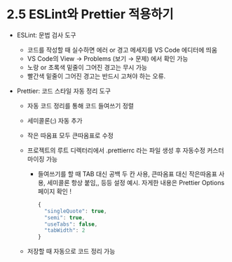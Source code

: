 # 2.5 ESLint와 Prettier 적용하기

- ESLint: 문법 검사 도구
    - 코드를 작성할 때 실수하면 에러 or 경고 메세지를 VS Code 에디터에 띄움
    - VS Code의 View → Problems (보기 → 문제) 에서 확인 가능
    - 노랑 or 초록색 밑줄이 그어진 경고는 무시 가능
    - 빨간색 밑줄이 그어진 경고는 반드시 고쳐야 하는 오류.
    
- Prettier: 코드 스타일 자동 정리 도구
    - 자동 코드 정리를 통해 코드 들여쓰기 정렬
    - 세미콜론(;) 자동 추가
    - 작은 따옴표 모두 큰따옴표로 수정
    - 프로젝트의 루트 디렉터리에서 .prettierrc 라는 파일 생성 후 자동수정 커스터마이징 가능
        - 들여쓰기를 할 때 TAB 대신 공백 두 칸 사용, 큰따옴표 대신 작은따옴표 사용, 세미콜론 항상 붙임,, 등등 설정 예시. 자게한 내용은 Prettier Options 페이지 확인 !
            
            ```jsx
            {
              "singleQuote": true,
              "semi": true,
              "useTabs": false,
              "tabWidth": 2
            }
            ```
            
    - 저장할 때 자동으로 코드 정리 가능